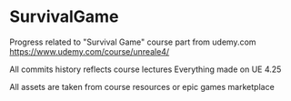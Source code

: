 # SurvivalGame
Progress related to "Survival Game" course part from udemy.com\
https://www.udemy.com/course/unreale4/

All commits history reflects course lectures
Everything made on UE 4.25

All assets are taken from course resources or epic games marketplace